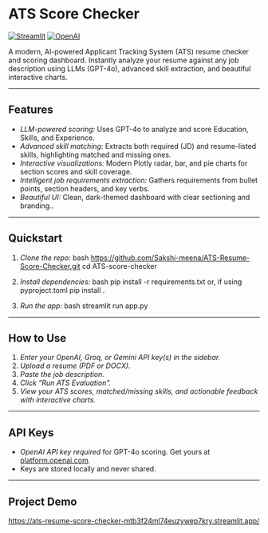 # ATS Score Checker

[![Streamlit](https://img.shields.io/badge/Built%20with-Streamlit-ff4b4b?logo=streamlit&logoColor=white)](https://streamlit.io/) [![OpenAI](https://img.shields.io/badge/Powered%20by-OpenAI-10a37f?logo=openai&logoColor=white)](https://openai.com/)

A modern, AI-powered Applicant Tracking System (ATS) resume checker and scoring dashboard. Instantly analyze your resume against any job description using LLMs (GPT-4o), advanced skill extraction, and beautiful interactive charts.

---

## Features
- *LLM-powered scoring:* Uses GPT-4o to analyze and score Education, Skills, and Experience.
- *Advanced skill matching:* Extracts both required (JD) and resume-listed skills, highlighting matched and missing ones.
- *Interactive visualizations:* Modern Plotly radar, bar, and pie charts for section scores and skill coverage.
- *Intelligent job requirements extraction:* Gathers requirements from bullet points, section headers, and key verbs.
- *Beautiful UI:* Clean, dark-themed dashboard with clear sectioning and branding..

---

## Quickstart

1. *Clone the repo:*
   bash
   https://github.com/Sakshi-meena/ATS-Resume-Score-Checker.git
   cd ATS-score-checker
   
2. *Install dependencies:*
   bash
   pip install -r requirements.txt
   or, if using pyproject.toml
   pip install .
   
4. *Run the app:*
   bash
   streamlit run app.py
   
---

## How to Use
1. *Enter your OpenAI, Groq, or Gemini API key(s) in the sidebar.*
2. *Upload a resume (PDF or DOCX).*
3. *Paste the job description.*
4. *Click "Run ATS Evaluation".*
5. *View your ATS scores, matched/missing skills, and actionable feedback with interactive charts.*

---

## API Keys
- *OpenAI API key required* for GPT-4o scoring. Get yours at [platform.openai.com](https://platform.openai.com/).
- Keys are stored locally and never shared.

---

## Project Demo 
https://ats-resume-score-checker-mtb3f24ml74euzywep7kry.streamlit.app/
